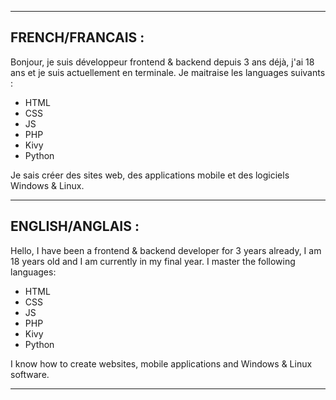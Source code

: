----------------------------------------------

FRENCH/FRANCAIS :
-
Bonjour, je suis développeur frontend & backend depuis 3 ans déjà, j'ai 18 ans et je suis actuellement en terminale.
Je maitraise les languages suivants :

- HTML
- CSS
- JS
- PHP
- Kivy
- Python

Je sais créer des sites web, des applications mobile et des logiciels Windows & Linux.

----------------------------------------------

ENGLISH/ANGLAIS :
-
Hello, I have been a frontend & backend developer for 3 years already, I am 18 years old and I am currently in my final year.
I master the following languages:

- HTML
- CSS
- JS
- PHP
- Kivy
- Python

I know how to create websites, mobile applications and Windows & Linux software.

----------------------------------------------

